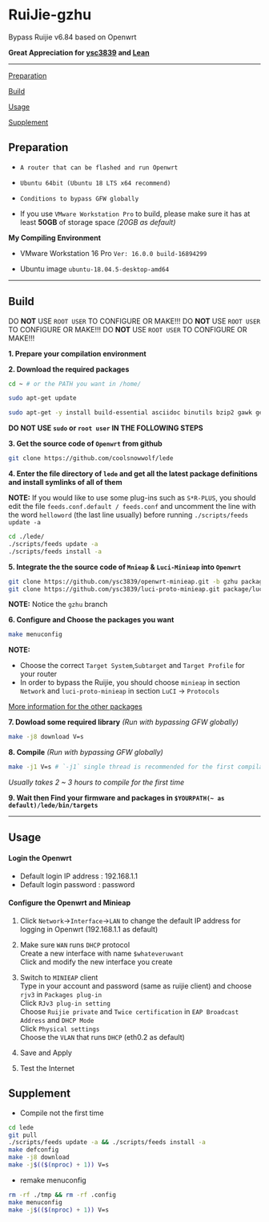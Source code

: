 # RuiJie-gzhu
Bypass Ruijie v6.84 based on Openwrt

**Great Appreciation for [ysc3839](https://github.com/ysc3839/openwrt-minieap/tree/gzhu) and [Lean](https://github.com/coolsnowwolf/lede)**

***

[Preparation](#preparation)

[Build](#build)

[Usage](#usage)

[Supplement](#supplement)


## Preparation

+ `A router that can be flashed and run Openwrt`


+ `Ubuntu 64bit (Ubuntu 18 LTS x64 recommend)`


+ `Conditions to bypass GFW globally`


+ If you use `VMware Workstation Pro` to build, please make sure it has at least **50GB** of storage space *(20GB as default)*


**My Compiling Environment**
+ VMware Workstation 16 Pro 
`Ver: 16.0.0 build-16894299`

+ Ubuntu image
`ubuntu-18.04.5-desktop-amd64`

***
## Build

DO **NOT** USE `ROOT USER` TO CONFIGURE OR MAKE!!!
DO **NOT** USE `ROOT USER` TO CONFIGURE OR MAKE!!!
DO **NOT** USE `ROOT USER` TO CONFIGURE OR MAKE!!!

**1. Prepare your compilation environment**

**2. Download the required packages**
```bash
cd ~ # or the PATH you want in /home/

sudo apt-get update

sudo apt-get -y install build-essential asciidoc binutils bzip2 gawk gettext git libncurses5-dev libz-dev patch python3.5 python2.7 unzip zlib1g-dev lib32gcc1 libc6-dev-i386 subversion flex uglifyjs git-core gcc-multilib p7zip p7zip-full msmtp libssl-dev texinfo libglib2.0-dev xmlto qemu-utils upx libelf-dev autoconf automake libtool autopoint device-tree-compiler g++-multilib antlr3 gperf wget swig rsync
```

**DO NOT USE `sudo` or `root user` IN THE FOLLOWING STEPS**

**3. Get the source code of `Openwrt` from github**

```bash
git clone https://github.com/coolsnowwolf/lede
```


**4. Enter the file directory of `lede` and get all the latest package definitions and install symlinks of all of them**


**NOTE:** If you would like to use some plug-ins such as `S*R-PLUS`, you should edit the file `feeds.conf.default / feeds.conf` and uncomment the line with the word `helloword` (the last line usually) before running `./scripts/feeds update -a`

```bash
cd ./lede/
./scripts/feeds update -a
./scripts/feeds install -a
```


**5. Integrate the the source code of `Mnieap` & `Luci-Minieap` into `Openwrt`**

```bash
git clone https://github.com/ysc3839/openwrt-minieap.git -b gzhu package/minieap
git clone https://github.com/ysc3839/luci-proto-minieap.git package/luci-proto-minieap
```
**NOTE:** Notice the `gzhu` branch

**6. Configure and Choose the packages you want**

```bash
make menuconfig
```


**NOTE:** 
+ Choose the correct `Target System`,`Subtarget` and `Target Profile` for your router 
+ In order to bypass the Ruijie, you should choose `minieap` in section `Network` and `luci-proto-minieap` in section `LuCI` -> `Protocols`

[More information for the other packages](https://www.right.com.cn/forum/thread-344825-1-1.html)


**7. Dowload some required library**
*(Run with bypassing GFW globally)*

```bash
make -j8 download V=s
```


**8. Compile**
*(Run with bypassing GFW globally)*

```bash
make -j1 V=s # `-j1` single thread is recommended for the first compilation
```
*Usually takes 2 ~ 3 hours to compile for the first time*

**9. Wait then Find your firmware and packages in `$YOURPATH(~ as default)/lede/bin/targets`**

***

## Usage

#### Login the Openwrt

+ Default login IP address : 192.168.1.1
+ Default login password : password

#### Configure the Openwrt and Minieap

1. Click `Network`->`Interface`->`LAN` to change the default IP address for logging in Openwrt (192.168.1.1 as default)


2. Make sure `WAN` runs `DHCP` protocol    
Create a new interface with name `$whateveruwant`  
Click and modify the new interface you create  


3. Switch to `MINIEAP` client  
Type in your account and password (same as ruijie client) and choose `rjv3` in `Packages plug-in`  
Click `RJv3 plug-in setting`  
Choose `Ruijie private` and `Twice certification` in `EAP Broadcast Address` and `DHCP Mode`  
Click `Physical settings`  
Choose the `VLAN` that runs `DHCP` (eth0.2 as default)  


4. Save and Apply


5. Test the Internet


## Supplement


+ Compile not the first time

```bash
cd lede
git pull
./scripts/feeds update -a && ./scripts/feeds install -a
make defconfig
make -j8 download
make -j$(($(nproc) + 1)) V=s
```

+ remake menuconfig

```bash
rm -rf ./tmp && rm -rf .config
make menuconfig
make -j$(($(nproc) + 1)) V=s
```
